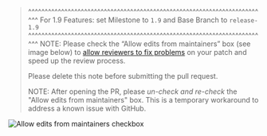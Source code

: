 > ^^^^^^^^^^^^^^^^^^^^^^^^^^^^^^^^^^^^^^^^^^^^^^^^^^^^^^^^^^^^^^^^^^^^^^^^^
> For 1.9 Features: set Milestone to `1.9` and Base Branch to `release-1.9`
> ^^^^^^^^^^^^^^^^^^^^^^^^^^^^^^^^^^^^^^^^^^^^^^^^^^^^^^^^^^^^^^^^^^^^^^^^^
> NOTE: Please check the “Allow edits from maintainers” box (see image below) to
> [allow reviewers to fix problems](https://help.github.com/articles/allowing-changes-to-a-pull-request-branch-created-from-a-fork/) on your patch and speed up the review process.
>
> Please delete this note before submitting the pull request.
>
> NOTE: After opening the PR, please *un-check and re-check* the "Allow edits from maintainers" box. This is a temporary workaround to address a known issue with GitHub.

![Allow edits from maintainers checkbox](https://help.github.com/assets/images/help/pull_requests/allow-maintainers-to-make-edits-sidebar-checkbox.png)
